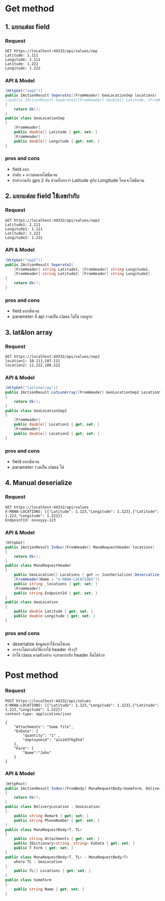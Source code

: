 # Get method

## 1. แยกแต่ละ field

### Request
```
GET https://localhost:44332/api/values/sep
Latitude: 1.111
Longitude: 1.111
Latitude: 1.222
Longitude: 1.222
```

### API & Model
```c#
[HttpGet("sep1")]
public IActionResult Seperate1([FromHeader] GeoLocationSep locations)
//public IActionResult Seperate1([FromHeader] double[] Latitude, [FromHeader] double[] Longitude)
{
    return Ok();
}
public class GeoLocationSep
{
    [FromHeader]
    public double[] Latitude { get; set; }
    [FromHeader]
    public double[] Longitude { get; set; }
}
```

### pros and cons
- field แยก
- ลำดับ + ความหมายไม่ชัดเจน
- ถ้าทำงานกับ gps 2 อัน ส่วนที่บอกว่า Latitude คู่กับ Longitude ไหนจะไม่ชัดเจน

## 2. แยกแต่ละ field ใช้เลขกำกับ

### Request
```
GET https://localhost:44332/api/values/sep2
Latitude1: 1.111
Longitude1: 1.111
Latitude2: 1.222
Longitude2: 1.222
```
### API & Model
```c#
[HttpGet("sep2")]
public IActionResult Seperate2(
    [FromHeader] string Latitude1, [FromHeader] string Longitude1, 
    [FromHeader] string Latitude2, [FromHeader] string Longitude2)
{
    return Ok();
}
```

### pros and cons
- field แยกชัดเจน
- parameter ที่ api รวมเป็น class ไม่ได้ เลยดูรก

## 3. lat&lon array

### Request
```
GET https://localhost:44332/api/values/sep2
location1: 10.111,107.111
location2: 11.222,108.222
```

### API & Model
```c#
[HttpGet("latlonarray")]
public IActionResult LatLonArray([FromHeader] GeoLocationSep2 LocationSep2)
{
    return Ok();
}
public class GeoLocationSep2
{
    [FromHeader]
    public double[] Location1 { get; set; }
    [FromHeader]
    public double[] Location2 { get; set; }
}
```

### pros and cons
- field แยกชัดเจน
- parameter รวมเป็น class ได้

## 4. Manual deserialize

### Request
```
GET https://localhost:44332/api/values
X-MANA-LOCATIONS: [{"Latitude": 1.123,"Longitude": 1.123},{"Latitude": 1.222,"Longitude": 1.222}]
EndpointId: nxxxyyy-123
```

### API & Model
```c#
[HttpGet]
public IActionResult Index([FromHeader] ManaRequestHeader locations)
{
    return Ok();
}
public class ManaRequestHeader
{
    public GeoLocation[] Locations { get => JsonSerializer.Deserialize<GeoLocation[]>(_locations ?? "{}"); }
    [FromHeader(Name = "X-MANA-LOCATIONS")]
    public string _locations { get; set; }
    [FromHeader]
    public string EndpointId { get; set; }
}
public class GeoLocation
{
    public double Latitude { get; set; }
    public double Longitude { get; set; }
}
```

### pros and cons
- deserialize ข้อมูลแล้วใช้งานได้เลย
- อาจจะไม่ตรงกับวิธีการใช้ header จริงๆ?
- ถ้าใช้ class ตามตัวอย่าง จะสามารถรับ header อื่นได้ด้วย

# Post method

### Request
```
POST https://localhost:44332/api/values
X-MANA-LOCATIONS: [{"Latitude": 1.123,"Longitude": 1.123},{"Latitude": 1.222,"Longitude": 1.222}]
content-type: application/json

{
    "Attachments": "Some file",
    "ExData": {
        "quantity": "1" ,
        "employeeid": "a1s2d3f6g5h4" 
    },
    "Form": {
        "Name":"John"
    }
}

```

### API & Model
```c#
[HttpPost]
public IActionResult Index([FromBody] ManaRequestBody<SomeForm, DeliveryLocation> body)
{
    return Ok();
}
public class DeliveryLocation : GeoLocation
{
    public string Remark { get; set; }
    public string PhoneNumber { get; set; }
}
public class ManaRequestBody<T, TL>
{
    public string Attachments { get; set; }
    public IDictionary<string, string> ExData { get; set; }
    public T Form { get; set; }
}
public class ManaRequestBody<T, TL> : ManaRequestBody<T>
    where TL : GeoLocation
{
    public TL[] Locations { get; set; }
}
public class SomeForm
{
    public string Name { get; set; }
}
```

